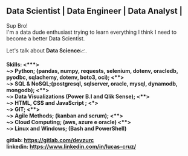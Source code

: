 ## Data Scientist | Data Engineer | Data Analyst |
<p>
  Sup Bro! <br>
I'm a data dude enthusiast trying to learn everything I think I need to become a better Data Scientist.
</p>

<p>
  Let's talk about <b>Data Science</b>📈.
</p>
<p>
  <b>Skills: <***></br>
    <b>~></b> Python; (pandas, numpy, requests, selenium, dotenv, oracledb, pyodbc, sqlachemy, dotenv, boto3, oci); <**> <br>
    <b>~></b> SQL  & NoSQL;(postgresql, sqlserver, oracle, mysql, dynamodb, mongodb); <**> <br>
    <b>~></b> Data Visualizations (Power B.I and Qlik Sense); <**> <br>
    <b>~></b> HTML, CSS and JavaScript ; <*> <br>
    <b>~></b> GIT; <**> <br>
    <b>~></b> Agile Methods; (kanban and scrum); <**> <br>
    <b>~></b> Cloud Computing; (aws, azure e oracle) <**> <br>
    <b>~></b> Linux and Windows; (Bash and PowerShell)<br>
</p>

<b>gitlab: https://gitlab.com/devzurc</b><br>
<b>linkedin: https://www.linkedin.com/in/lucas-cruz/</b>


